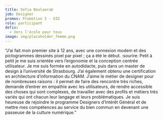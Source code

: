 ```yaml
---
title: Sofia Boulaarab
job: Designer
promos: Promotion 3 - DIG
role: participant
defis:
  - Vers l'école pour tous
image: img/placeholder_femme.png
---
```

“J’ai fait mon premier site à 12 ans, avec une connexion modem et des pictogrammes dessinés pixel par pixel ; ça a été le début. :sourire: Petit à petit je me suis orientée vers l’ergonomie et la conception centrée utilisateur. Je me suis formée en autodidacte, puis dans un master de design à l’université de Strasbourg. J’ai également obtenu une certification en architecture d’information du CNAM. J’aime le métier de designer pour de nombreuses raisons : il permet de faire des rencontre très riches, demande d’entrer en empathie avec les utilisateurs, de rendre accessible des choses qui sont complexes, de travailler avec des profils et métiers très variés qui ont chacun leur langage et leurs problématiques. Je suis heureuse de rejoindre le programme Designers d’Intérêt Général et de mettre mes compétences au service du bien commun en devenant une passeuse de la culture numérique.”